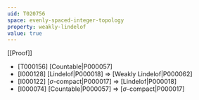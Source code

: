 ```yaml
---
uid: T020756
space: evenly-spaced-integer-topology
property: weakly-lindelof
value: true
---
```

[[Proof]]

* [T000156] [Countable|P000057]
* [I000128] [Lindelof|P000018] => [Weakly Lindelof|P000062]
* [I000122] [$\sigma$-compact|P000017] => [Lindelof|P000018]
* [I000074] [Countable|P000057] => [$\sigma$-compact|P000017]

